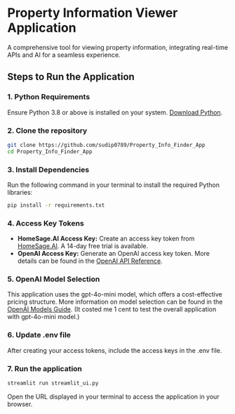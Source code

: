 # Property Information Viewer Application

A comprehensive tool for viewing property information, integrating real-time APIs and AI for a seamless experience.


## Steps to Run the Application

### 1. Python Requirements
Ensure Python 3.8 or above is installed on your system. [Download Python](https://www.python.org/).

### 2. Clone the repository
```bash
git clone https://github.com/sudip0789/Property_Info_Finder_App
cd Property_Info_Finder_App
```

### 3. Install Dependencies
Run the following command in your terminal to install the required Python libraries:
```bash
pip install -r requirements.txt
```

### 4. Access Key Tokens
- **HomeSage.AI Access Key:** Create an access key token from [HomeSage.AI](https://developers.homesage.ai/products/lists/new-search). A 14-day free trial is available.
- **OpenAI Access Key:** Generate an OpenAI access key token. More details can be found in the [OpenAI API Reference](https://platform.openai.com/docs/overview).

### 5. OpenAI Model Selection
This application uses the gpt-4o-mini model, which offers a cost-effective pricing structure. More information on model selection can be found in the [OpenAI Models Guide](https://platform.openai.com/docs/models/). (It costed me 1 cent to test the overall application with gpt-4o-mini model.)

### 6. Update .env file
After creating your access tokens, include the access keys in the .env file.

### 7. Run the application
```bash
streamlit run streamlit_ui.py
```

Open the URL displayed in your terminal to access the application in your browser.

